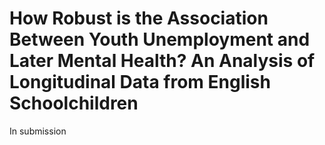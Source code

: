 # **How Robust** **is** **the Association Between Youth Unemployment and Later Mental Health? An Analysis of Longitudinal Data from English Schoolchildren**

In submission